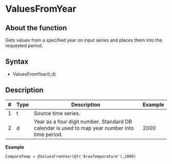 ﻿# **ValuesFromYear**
## About the function
Gets values from a specified year on input series and places them into the
requested period.

## Syntax
- ValuesFromYear(t,d)

## Description

| # | Type | Description | Example |
|---|---|---|---|
| 1 | t | Source time series. |   |
| 2 | d | Year as a four digit number. Standard DB calendar is used to map year number into time period. | 2000 |

**Example**

`CompareTemp = @ValuesFromYear(@t('AreaTemperature'),2000)`

